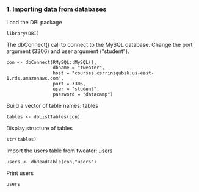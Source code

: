 ### 1. Importing data from databases 
Load the DBI package
```
library(DBI)
```
The dbConnect() call to connect to the MySQL database. Change the port argument (3306) and user argument ("student").
```
con <- dbConnect(RMySQL::MySQL(), 
                 dbname = "tweater", 
                 host = "courses.csrrinzqubik.us-east-1.rds.amazonaws.com", 
                 port = 3306,
                 user = "student",
                 password = "datacamp")
```
Build a vector of table names: tables
```
tables <- dbListTables(con)
```

Display structure of tables
```
str(tables)
```
Import the users table from tweater: users
```
users <- dbReadTable(con,"users")
```

Print users
```
users
```
